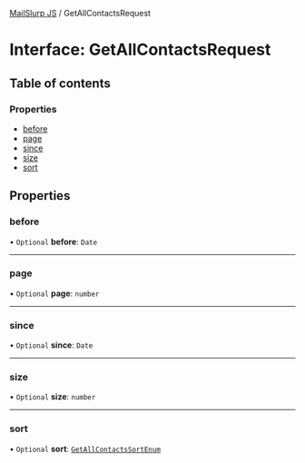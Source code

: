 [MailSlurp JS](../README.md) / GetAllContactsRequest

# Interface: GetAllContactsRequest

## Table of contents

### Properties

- [before](GetAllContactsRequest.md#before)
- [page](GetAllContactsRequest.md#page)
- [since](GetAllContactsRequest.md#since)
- [size](GetAllContactsRequest.md#size)
- [sort](GetAllContactsRequest.md#sort)

## Properties

### before

• `Optional` **before**: `Date`

___

### page

• `Optional` **page**: `number`

___

### since

• `Optional` **since**: `Date`

___

### size

• `Optional` **size**: `number`

___

### sort

• `Optional` **sort**: [`GetAllContactsSortEnum`](../enums/GetAllContactsSortEnum.md)
